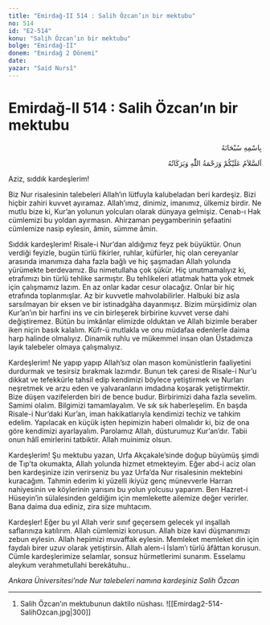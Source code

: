 ```yaml
---
title: "Emirdağ-II 514 : Salih Özcan’ın bir mektubu"
no: 514
id: "E2-514"
konu: "Salih Özcan’ın bir mektubu"
bolge: "Emirdağ-II"
donem: "Emirdağ 2 Dönemi"
date: 
yazar: "Said Nursî"
---
```


# Emirdağ-II 514 : Salih Özcan’ın bir mektubu

<p class="arabic" dir="rtl" title="Meal: “Her türlü noksan sıfatlardan yüce olan Allah’ın adıyla.”">بِاسْمِهِ سُبْحَانَهُ</p>

<p class="arabic" dir="rtl" title="Meal: “Allah’ın selâmı, rahmeti ve bereketleri, üzerinize olsun.”">اَلسَّلاَمُ عَلَيْكُمْ وَرَحْمَةُ اللّٰهِ وَبَرَكَاتُهُ</p>

Aziz, sıddık kardeşlerim!

Biz Nur risalesinin talebeleri Allah’ın lütfuyla kalubeladan beri kardeşiz. Bizi hiçbir zahiri kuvvet ayıramaz. Allah’ımız, dinimiz, imanımız, ülkemiz birdir. Ne mutlu bize ki, Kur’an yolunun yolcuları olarak dünyaya gelmişiz. Cenab-ı Hak cümlemizi bu yoldan ayırmasın. Ahirzaman peygamberinin şefaatini cümlemize nasip eylesin, âmin, sümme âmin.

Sıddık kardeşlerim! Risale-i Nur’dan aldığımız feyz pek büyüktür. Onun verdiği feyizle, bugün türlü fikirler, ruhlar, küfürler, hiç olan cereyanlar arasında imanımıza daha fazla bağlı ve hiç şaşmadan Allah yolunda yürümekte berdevamız. Bu nimetullaha çok şükür. Hiç unutmamalıyız ki, etrafımızı bin türlü tehlike sarmıştır. Bu tehlikeleri atlatmak hatta yok etmek için çalışmamız lazım. En az onlar kadar cesur olacağız. Onlar bir hiç etrafında toplanmışlar. Az bir kuvvetle mahvolabilirler. Halbuki biz asla sarsılmayan bir eksen ve bir istinadgâha dayanmışız. Bizim mürşidimiz olan Kur’an’ın bir harfini ins ve cin birleşerek birbirine kuvvet verse dahi değiştiremez. Bütün bu imkânlar elimizde olduktan ve Allah bizimle beraber iken niçin basık kalalım. Küfr-ü mutlakla ve onu müdafaa edenlerle daima harp halinde olmalıyız. Dinamik ruhlu ve mükemmel insan olan Üstadımıza layık talebeler olmaya çalışmalıyız.

Kardeşlerim! Ne yapıp yapıp Allah’sız olan mason komünistlerin faaliyetini durdurmak ve tesirsiz bırakmak lazımdır. Bunun tek çaresi de Risale-i Nur’u dikkat ve tefekkürle tahsil edip kendimizi böylece yetiştirmek ve Nurları neşretmek ve arzu eden ve yalvaranların imdadına koşarak yetiştirmektir. Bize düşen vazifelerden biri de bence budur. Birbirimizi daha fazla sevelim. Samimi olalım. Bilgimizi tamamlayalım. Ve sık sık haberleşelim. En başda Risale-i Nur’daki Kur’an, iman hakikatlarıyla kendimizi techiz ve tahkim edelim. Yapılacak en küçük işten hepimizin haberi olmalıdır ki, biz de ona göre kendimizi ayarlayalım. Parolamız Allah, düsturumuz Kur’an’dır. Tabii onun hâlî emirlerini tatbiktir. Allah muinimiz olsun.

Kardeşlerim! Şu mektubu yazan, Urfa Akçakale’sinde doğup büyümüş şimdi de Tıp’ta okumakta, Allah yolunda hizmet etmekteyim. Eğer abd-i aciz olan ben kardeşinize izin verirseniz bu yaz Urfa’da Nur risalesinin mektebini kuracağım. Tahmin ederim ki yüzelli ikiyüz genç münevverle Harran nahiyesinin ve köylerinin yarısını bu yolun yolcusu yaparım. Ben Hazret-i Hüseyin’in sülalesinden geldiğim için memlekette ailemize değer verirler. Bana daima dua ediniz, zira size muhtacım.

Kardeşler! Eğer bu yıl Allah verir sınıf geçersem gelecek yıl inşallah saflarınıza katılırım. Allah cümlemizi korusun. Allah bize kavi düşmanımızı zebun eylesin. Allah hepimizi muvaffak eylesin. Memleket memleket din için faydalı birer uzuv olarak yetiştirsin. Allah alem-i İslam’ı türlü âfâttan korusun. Cümle kardeşlerimize selamlar, sonsuz hürmetlerimi sunarım. Esselamu aleykum verahmetullahi berekâtuhu..

*Ankara Üniversitesi’nde Nur talebeleri namına kardeşiniz*
*Salih Özcan*

***

1. Salih Özcan’ın mektubunun daktilo nüshası.
![[Emirdag2-514-SalihOzcan.jpg|300]]


